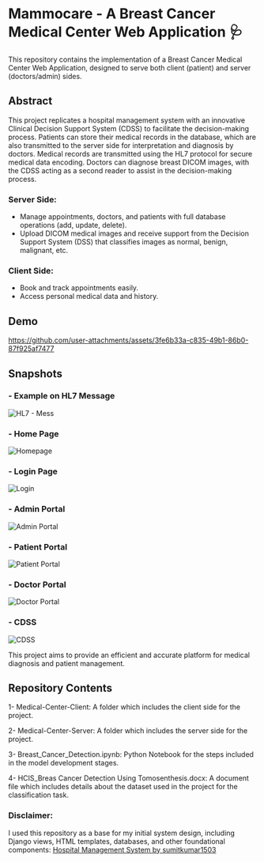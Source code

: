# Mammocare - A Breast Cancer Medical Center Web Application 🩺
This repository contains the implementation of a Breast Cancer Medical Center Web Application, designed to serve both client (patient) and server (doctors/admin) sides.


## Abstract

This project replicates a hospital management system with an innovative Clinical Decision Support System (CDSS) to facilitate the decision-making process. Patients can store their medical records in the database, which are also transmitted to the server side for interpretation and diagnosis by doctors. Medical records are transmitted using the HL7 protocol for secure medical data encoding. Doctors can diagnose breast DICOM images, with the CDSS acting as a second reader to assist in the decision-making process.

### Server Side:

- Manage appointments, doctors, and patients with full database operations (add, update, delete).
- Upload DICOM medical images and receive support from the Decision Support System (DSS) that classifies images as normal, benign, malignant, etc.


### Client Side:

- Book and track appointments easily.
- Access personal medical data and history.


## Demo
https://github.com/user-attachments/assets/3fe6b33a-c835-49b1-86b0-87f925af7477


## Snapshots

### - Example on HL7 Message
![HL7 - Mess](https://github.com/user-attachments/assets/348cfd14-8f35-49c1-b970-6d9c607f3882)

### - Home Page
![Homepage](https://github.com/user-attachments/assets/b6e21343-c3a4-4a16-a961-517a6e7613e6)

### - Login Page
![Login](https://github.com/user-attachments/assets/319d662f-ece3-46f8-adf8-b9c3a5b9b81b)

### - Admin Portal
![Admin Portal](https://github.com/user-attachments/assets/ee4da449-30c8-48e6-bc7d-21c1e75b471a)

### - Patient Portal
![Patient Portal](https://github.com/user-attachments/assets/85db3024-c7c8-42d4-b5b0-eff4171bdfd7)

### - Doctor Portal
![Doctor Portal](https://github.com/user-attachments/assets/417f1cc0-fe31-46dd-b65e-7db65ac814f6)

### - CDSS 
![CDSS](https://github.com/user-attachments/assets/64d8427c-1ea1-47f8-baa0-419f278401a0)


This project aims to provide an efficient and accurate platform for medical diagnosis and patient management.


## Repository Contents

1- Medical-Center-Client: A folder which includes the client side for the project.

2- Medical-Center-Server: A folder which includes the server side for the project.

3- Breast_Cancer_Detection.ipynb: Python Notebook for the steps included in the model development stages.

4- HCIS_Breas Cancer Detection Using Tomosenthesis.docx: A document file which includes details about the dataset used in the project for the classification task.

### Disclaimer:
I used this repository as a base for my initial system design, including Django views, HTML templates, databases, and other foundational components: [Hospital Management System by sumitkumar1503](https://github.com/sumitkumar1503/hospitalmanagement)
